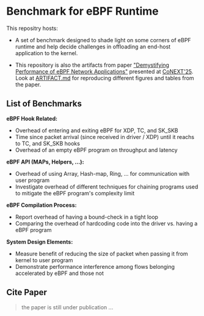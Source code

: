 # Benchmark for eBPF Runtime

This repositry hosts:

- A set of benchmark designed to shade light on some corners of eBPF runtime
  and help decide challenges in offloading an end-host application to the
  kernel.

- This repository is also the artifacts from paper ["Demystifying Performance of
  eBPF Network Applications"](/docs/paper.pdf) presented at
  [CoNEXT'25](https://conferences.sigcomm.org/co-next/2025/#!/home). Look at
  [ARTIFACT.md](/docs/ARTIFACT.md) for reproducing different figures and tables
  from the paper.

## List of Benchmarks

**eBPF Hook Related:**

* Overhead of entering and exiting eBPF for XDP, TC, and SK\_SKB
* Time since packet arrival (since received in driver / XDP) until it reachs to TC, and SK\_SKB hooks
* Overhead of an empty eBPF program on throughput and latency


**eBPF API (MAPs, Helpers, ...):**

* Overhead of using Array, Hash-map, Ring, ... for communication with user program
* Investigate overhead of different techniques for chaining programs used to mitigate the eBPF program's complexity limit

**eBPF Compilation Process:**

* Report overhead of having a bound-check in a tight loop
* Comparing the overhead of hardcoding code into the driver vs. having a eBPF program

**System Design Elements:**

* Measure benefit of reducing the size of packet when passing it from kernel to user program
* Demonstrate performance interference among flows belonging accelerated by eBPF and those not

## Cite Paper

> the paper is still under publication ...
